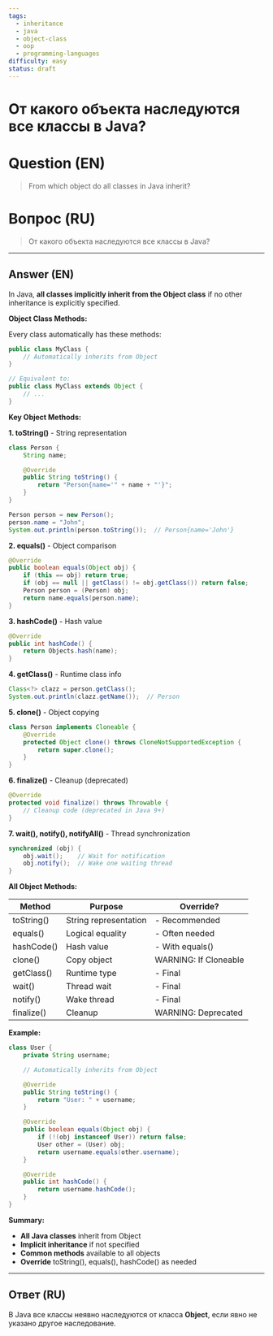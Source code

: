 ```yaml
---
tags:
  - inheritance
  - java
  - object-class
  - oop
  - programming-languages
difficulty: easy
status: draft
---
```


# От какого объекта наследуются все классы в Java?

# Question (EN)
> From which object do all classes in Java inherit?

# Вопрос (RU)
> От какого объекта наследуются все классы в Java?

---

## Answer (EN)

In Java, **all classes implicitly inherit from the Object class** if no other inheritance is explicitly specified.

**Object Class Methods:**

Every class automatically has these methods:

```java
public class MyClass {
    // Automatically inherits from Object
}

// Equivalent to:
public class MyClass extends Object {
    // ...
}
```

**Key Object Methods:**

**1. toString()** - String representation

```java
class Person {
    String name;

    @Override
    public String toString() {
        return "Person{name='" + name + "'}";
    }
}

Person person = new Person();
person.name = "John";
System.out.println(person.toString());  // Person{name='John'}
```

**2. equals()** - Object comparison

```java
@Override
public boolean equals(Object obj) {
    if (this == obj) return true;
    if (obj == null || getClass() != obj.getClass()) return false;
    Person person = (Person) obj;
    return name.equals(person.name);
}
```

**3. hashCode()** - Hash value

```java
@Override
public int hashCode() {
    return Objects.hash(name);
}
```

**4. getClass()** - Runtime class info

```java
Class<?> clazz = person.getClass();
System.out.println(clazz.getName());  // Person
```

**5. clone()** - Object copying

```java
class Person implements Cloneable {
    @Override
    protected Object clone() throws CloneNotSupportedException {
        return super.clone();
    }
}
```

**6. finalize()** - Cleanup (deprecated)

```java
@Override
protected void finalize() throws Throwable {
    // Cleanup code (deprecated in Java 9+)
}
```

**7. wait(), notify(), notifyAll()** - Thread synchronization

```java
synchronized (obj) {
    obj.wait();    // Wait for notification
    obj.notify();  // Wake one waiting thread
}
```

**All Object Methods:**

| Method | Purpose | Override? |
|--------|---------|-----------|
| toString() | String representation | - Recommended |
| equals() | Logical equality | - Often needed |
| hashCode() | Hash value | - With equals() |
| clone() | Copy object | WARNING: If Cloneable |
| getClass() | Runtime type | - Final |
| wait() | Thread wait | - Final |
| notify() | Wake thread | - Final |
| finalize() | Cleanup | WARNING: Deprecated |

**Example:**

```java
class User {
    private String username;

    // Automatically inherits from Object

    @Override
    public String toString() {
        return "User: " + username;
    }

    @Override
    public boolean equals(Object obj) {
        if (!(obj instanceof User)) return false;
        User other = (User) obj;
        return username.equals(other.username);
    }

    @Override
    public int hashCode() {
        return username.hashCode();
    }
}
```

**Summary:**

- **All Java classes** inherit from Object
- **Implicit inheritance** if not specified
- **Common methods** available to all objects
- **Override** toString(), equals(), hashCode() as needed

---

## Ответ (RU)

В Java все классы неявно наследуются от класса **Object**, если явно не указано другое наследование.

